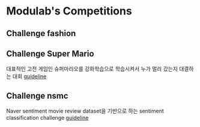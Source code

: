 # Modulab's Competitions

## Challenge fashion


## Challenge Super Mario
대표적인 고전 게임인 슈퍼마리오를 강화학습으로 학습시켜서 누가 멀리 갔는지 대결하는 대회
[guideline](https://github.com/modulabs/flipped_competition/tree/master/challenge_mario)


## Challenge nsmc
Naver sentiment movie review dataset을 기반으로 하는 sentiment classification challenge
[guideline](https://github.com/modulabs/flipped_competition/tree/master/challenge_nsmc)
